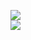 [![](https://img.shields.io/badge/Made%20With-Github%20Spray-lightgrey.svg?style=for-the-badge&logo=github)](https://github.com/Annihil/github-spray#11429)  
[![](https://i.imgur.com/2DrTn0Z.gif)](https://github.com/Annihil/github-spray)